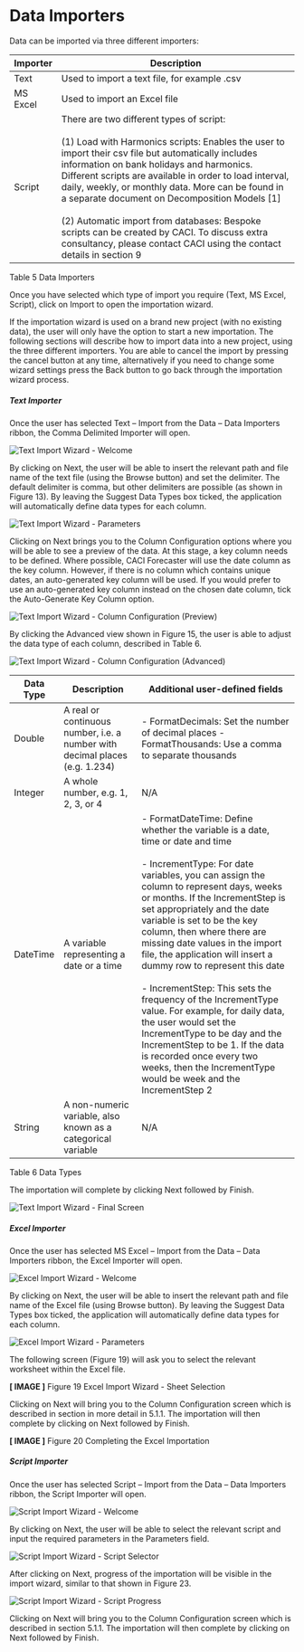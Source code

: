 # Data Importers

Data can be imported via three different importers:

| Importer | Description                                                                                                                                                                                                                                                                                                                                                                                                                                                                                                              |
|----------|--------------------------------------------------------------------------------------------------------------------------------------------------------------------------------------------------------------------------------------------------------------------------------------------------------------------------------------------------------------------------------------------------------------------------------------------------------------------------------------------------------------------------|
| Text     | Used to import a text file, for example .csv                                                                                                                                                                                                                                                                                                                                                                                                                                                                             |
| MS Excel | Used to import an Excel file                                                                                                                                                                                                                                                                                                                                                                                                                                                                                             |
| Script   | There are two different types of script: <br/><br/> (1) Load with Harmonics scripts: Enables the user to import their csv file but automatically includes information on bank holidays and harmonics.  Different scripts are available in order to load interval, daily, weekly, or monthly data. More can be found in a separate document on Decomposition Models [1]  <br/><br/>(2) Automatic import from databases: Bespoke scripts can be created by CACI.  To discuss extra consultancy, please contact CACI using the contact details in section 9 |
Table 5 Data Importers


Once you have selected which type of import you require (Text, MS Excel, Script), click on Import to open the importation wizard.


If the importation wizard is used on a brand new project (with no existing data), the user will only have the option to start a new importation.  The following sections will describe how to import data into a new project, using the three different importers.
You are able to cancel the import by pressing the cancel button at any time, alternatively if you need to change some wizard settings press the Back button to go back through the importation wizard process.


##### Text Importer
Once the user has selected Text – Import from the Data – Data Importers ribbon, the Comma Delimited Importer will open.  

![Text Import Wizard - Welcome](imgs/TextImportWizard_Welcome.png)


By clicking on Next, the user will be able to insert the relevant path and file name of the text file (using the Browse button) and set the delimiter.  The default delimiter is comma, but other delimiters are possible (as shown in Figure 13).  By leaving the Suggest Data Types box ticked, the application will automatically define data types for each column.  


![Text Import Wizard - Parameters](imgs/TextImportWizard_Parameters.png)



Clicking on Next brings you to the Column Configuration options where you will be able to see a preview of the data.  At this stage, a key column needs to be defined.  Where possible, CACI Forecaster will use the date column as the key column.  However, if there is no column which contains unique dates, an auto-generated key column will be used.  If you would prefer to use an auto-generated key column instead on the chosen date column, tick the Auto-Generate Key Column option.
 

![Text Import Wizard - Column Configuration (Preview)](imgs/TextImportWizard_ColumnsConfig.png)


By clicking the Advanced view shown in Figure 15, the user is able to adjust the data type of each column, described in Table 6.
 
![Text Import Wizard - Column Configuration (Advanced)](imgs/TextImportWizard_ColumnsConfigAdvanced.png)



| Data Type | Description                                                                 | Additional user-defined fields                                                                                                                                                                                                                                                                                                                                                                                                                                                                                                                                                                                                                                                                     |
|-----------|-----------------------------------------------------------------------------|----------------------------------------------------------------------------------------------------------------------------------------------------------------------------------------------------------------------------------------------------------------------------------------------------------------------------------------------------------------------------------------------------------------------------------------------------------------------------------------------------------------------------------------------------------------------------------------------------------------------------------------------------------------------------------------------------|
| Double    | A real or continuous number, i.e. a number with decimal places (e.g. 1.234) | - FormatDecimals: Set the number of decimal places - FormatThousands: Use a comma to separate thousands                                                                                                                                                                                                                                                                                                                                                                                                                                                                                                                                                                                                 |
| Integer   | A whole number, e.g. 1, 2, 3, or 4                                          |        N/A                                                                                                                                                                                                                                                                                                 |
| DateTime  | A variable representing a date or a time                                    | - FormatDateTime: Define whether the variable is a date, time or date and time <br/><br/>  - IncrementType: For date variables, you can assign the column to represent days, weeks or months.  If the IncrementStep is set appropriately and the date variable is set to be the key column, then where there are missing date values in the import file, the application will insert a dummy row to represent this date  <br/><br/> - IncrementStep: This sets the frequency of the IncrementType value.  For example, for daily data, the user would set the IncrementType to be day and the IncrementStep to be 1. If the data is recorded once every two weeks, then the IncrementType would be week and the IncrementStep 2 
| String    | A non-numeric variable, also known as a categorical variable                |      N/A                                                                                                                                                                                                                          |


Table 6 Data Types


The importation will complete by clicking Next followed by Finish.

![Text Import Wizard - Final Screen](imgs/TextImportWizard_Completed.png)


##### Excel Importer
Once the user has selected MS Excel – Import from the Data – Data Importers ribbon, the Excel Importer will open. 
 
![Excel Import Wizard - Welcome](imgs/ExcelImportWizard_Welcome.png)


By clicking on Next, the user will be able to insert the relevant path and file name of the Excel file (using Browse button).  By leaving the Suggest Data Types box ticked, the application will automatically define data types for each column.  
 
![Excel Import Wizard - Parameters](imgs/ExcelImportWizard_Parameters.png)


The following screen (Figure 19) will ask you to select the relevant worksheet within the Excel file.
 
 **[ IMAGE ]**
Figure 19 Excel Import Wizard - Sheet Selection


Clicking on Next will bring you to the Column Configuration screen which is described in section in more detail in 5.1.1.  The importation will then complete by clicking on Next followed by Finish.
 
 **[ IMAGE ]**
Figure 20 Completing the Excel Importation


##### Script Importer
Once the user has selected Script – Import from the Data – Data Importers ribbon, the Script Importer will open.  
 
![Script Import Wizard - Welcome](imgs/ScriptImportWizard_Welcome.png)

By clicking on Next, the user will be able to select the relevant script and input the required parameters in the Parameters field.

![Script Import Wizard - Script Selector](imgs/ScriptImportWizard_ScriptSelector.png) 

After clicking on Next, progress of the importation will be visible in the import wizard, similar to that shown in Figure 23.

![Script Import Wizard - Script Progress](imgs/ScriptImportWizard_ScriptProgress.png)


Clicking on Next will bring you to the Column Configuration screen which is described in section 5.1.1.  The importation will then complete by clicking on Next followed by Finish.


